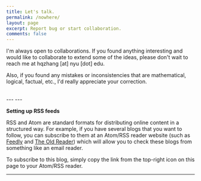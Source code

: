 ```yaml
---
title: Let's talk.
permalink: /nowhere/
layout: page
excerpt: Report bug or start collaboration.
comments: false
---
```


I'm always open to collaborations. If you found anything interesting and would like to collaborate to extend some of the ideas, please don't wait to reach me at hqzhang [at] nyu [dot] edu.

Also, if you found any mistakes or inconsistencies that are mathematical, logical, factual, etc., I'd really appreciate your correction. 

<br>
---
---

**Setting up RSS feeds**

RSS and Atom are standard formats for distributing online content in a structured way. For example, if you have several blogs that you want to follow, you can subscribe to them at an Atom/RSS reader website (such as [Feedly](https://feedly.com/) and [The Old Reader](https://theoldreader.com/)) which will allow you to check these blogs from something like an email reader.

To subscribe to this blog, simply copy the link from the top-right icon on this page to your Atom/RSS reader.

<!--Since this blog often contains LaTeX math equations, I recommend using an Atom/RSS reader that supports javascript bookmarklets, such as the one linked above. Then install [render MathJax](https://www.math.ucla.edu/~robjohn/math/mathjax.html) with one simple drag. Every time you come across a page with LaTeX content rendered by MathJax, click on the bookmarklet and the equations should dislay correctly. -->

<hr>
